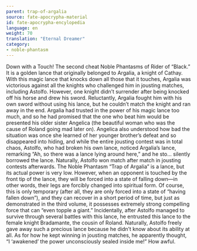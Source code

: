 ```yaml
---
parent: trap-of-argalia
source: fate-apocrypha-material
id: fate-apocrypha-encylopedia
language: en
weight: 70
translation: "Eternal Dreamer"
category:
- noble-phantasm
---
```


Down with a Touch! The second cheat Noble Phantasms of Rider of “Black.” It is a golden lance that originally belonged to Argalia, a knight of Cathay. With this magic lance that knocks down all those that it touches, Argalia was victorious against all the knights who challenged him in jousting matches, including Astolfo.
However, one knight didn’t surrender after being knocked off his horse and drew his sword. Reluctantly, Argalia fought him with his own sword without using his lance, but he couldn’t match the knight and ran away in the end. Argalia had trusted in the power of his magic lance too much, and so he had promised that the one who beat him would be presented his older sister Angelica (the beautiful woman who was the cause of Roland going mad later on).
Angelica also understood how bad the situation was once she learned of her younger brother’s defeat and so disappeared into hiding, and while the entire jousting contest was in total chaos, Astolfo, who had broken his own lance, noticed Argalia’s lance, remarking “Ah, so there was a lance lying around here,” and he sto… silently borrowed the lance.
Naturally, Astolfo won match after match in jousting contests afterwards.
The Noble Phantasm “Trap of Argalia” is a lance, but its actual power is very low. However, when an opponent is touched by the front tip of the lance, they will be forced into a state of falling down—in other words, their legs are forcibly changed into spiritual form. Of course, this is only temporary (after all, they are only forced into a state of “having fallen down”), and they can recover in a short period of time, but just as demonstrated in the third volume, it possesses extremely strong compelling force that can “even topple a giant.”
Incidentally, after Astolfo managed to survive through several battles with this lance, he entrusted this lance to the female knight Bradamante, the cousin of Roland. Naturally, Astolfo freely gave away such a precious lance because he didn’t know about its ability at all. As for how he kept winning in jousting matches, he apparently thought, “I ‘awakened’ the power unconsciously sealed inside me!” How awful.
